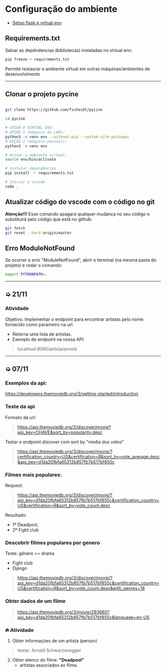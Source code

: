 # Configuração do ambiente

- [Setup flask e virtual env](https://github.com/fscheidt/dev/blob/master/flask/setup-projeto-flask.md)

## Requirements.txt

Salvar as depêndencias (bibliotecas) instaladas no virtual env:

```bash
pip freeze > requirements.txt
```

Permite restaurar o ambiente virtual em outras máquinas/ambientes de desenvolvimento

---

## Clonar o projeto pycine


```bash

git clone https://github.com/fscheidt/pycine

cd pycine

# CRIAR O VIRTUAL ENV:
# OPÇÃO 1 (máquina do LAB):
python3 -m venv env --without-pip --system-site-packages
# OPÇÃO 2 (máquina pessoal):
python3 -m venv env

# Ativar o ambiente virtual:
source env/bin/activate

# instalar dependências
pip install -r requirements.txt

# iniciar o vscode
code .

```

## Atualizar código do vscode com o código no git

**Atenção!!!** Esse comando apagará qualquer mudança no seu código e substituirá pelo código que está no github:

```bash
git fetch
git reset --hard origin/master
```

## Erro **ModuleNotFound**

Se ocorrer o erro "ModuleNotFound", abrir o terminal (na mesma pasta do projeto) e rodar o comando:

```bash
export PYTHONPATH=.
```

---

## ➭ 21/11

### Atividade
Objetivo: Implementar o endpoint para encontrar artistas pelo nome fornecido como parametro na url.
- Retorna uma lista de artistas.
- Exemplo de endpoint na nossa API:

> localhost:8080/artista/arnold


---

## ➭ 07/11

### Exemplos da api:

https://developers.themoviedb.org/3/getting-started/introduction

### Teste da api

Formato da url:
> https://api.themoviedb.org/3/discover/movie?api_key=CHAVE&sort_by=popularity.desc

Testar o endpoint *discover* com sort by "media dos votos"

> https://api.themoviedb.org/3/discover/movie/?certification_country=US&certification=R&sort_by=vote_average.desc&api_key=d1da20fbfa65312b857fb7b517bf855c

### Filmes mais populares: 
Request:
> https://api.themoviedb.org/3/discover/movie/?api_key=d1da20fbfa65312b857fb7b517bf855c&certification_country=US&certification=R&sort_by=vote_count.desc

Resultado:
- 1º Deadpool, 
- 2º Fight club


### Descobrir filmes populares por genero
Teste: gênero == drama

- Fight club
- Django

> https://api.themoviedb.org/3/discover/movie/?api_key=d1da20fbfa65312b857fb7b517bf855c&certification_country=US&certification=R&sort_by=vote_count.desc&with_genres=18

### Obter dados de um filme

> https://api.themoviedb.org/3/movie/293660?api_key=d1da20fbfa65312b857fb7b517bf855c&language=en-US


### 🔥 Atividade
1. Obter informações de um artista (person)
> testar: Arnold Schwarzenegger

2. Obter elenco do filme: **"Deadpool"**
    - artistas associados ao filme.

